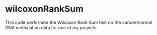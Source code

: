# wilcoxonRankSum
This code performed the Wilcoxon Rank Sum test on the cancer/normal DNA methylation data for one of my projects
